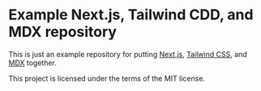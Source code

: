 # Example Next.js, Tailwind CDD, and MDX repository

This is just an example repository for putting [Next.js](https://nextjs.org/learn), [Tailwind CSS](https://tailwindcss.com/docs), and [MDX](https://mdxjs.com/) together.

This project is licensed under the terms of the MIT license.